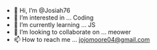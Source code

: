 - 👋 Hi, I’m @Josiah76
- 👀 I’m interested in ... Coding
- 🌱 I’m currently learning ... JS
- 💞️ I’m looking to collaborate on ... meower
- 📫 How to reach me ... jojomoore04@gmail.com 

<!---
Josiah76/Josiah76 is a ✨ special ✨ repository because its `README.md` (this file) appears on your GitHub profile.
You can click the Preview link to take a look at your changes.
--->
